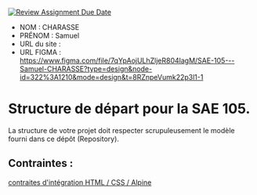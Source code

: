 [![Review Assignment Due Date](https://classroom.github.com/assets/deadline-readme-button-24ddc0f5d75046c5622901739e7c5dd533143b0c8e959d652212380cedb1ea36.svg)](https://classroom.github.com/a/kGMeGFDJ)
- NOM : CHARASSE
- PRÉNOM : Samuel
- URL du site :
- URL FIGMA : https://www.figma.com/file/7qYpAojULhZljeR804lagM/SAE-105---Samuel-CHARASSE?type=design&node-id=322%3A1210&mode=design&t=8RZnpeVumk22p3l1-1

# Structure de départ pour la SAE 105.

La structure de votre projet doit respecter scrupuleusement le modèle fourni dans ce dépôt (Repository).

## Contraintes :
[contraites d'intégration HTML / CSS / Alpine](https://moodle.univ-fcomte.fr/mod/page/view.php?id=645799)
